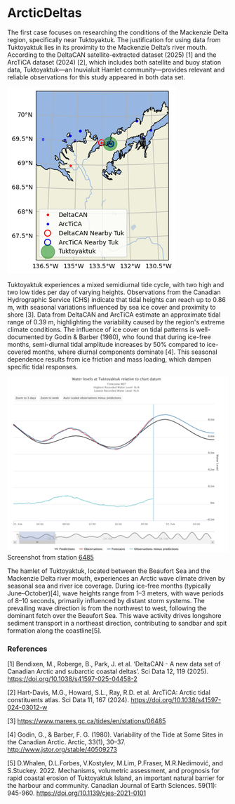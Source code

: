 # ArcticDeltas

The first case focuses on researching the conditions of the Mackenzie Delta region, specifically near Tuktoyaktuk. The justification for using data from Tuktoyaktuk lies in its proximity to the Mackenzie Delta’s river mouth. According to the DeltaCAN satellite-extracted dataset (2025) [1] and the ArcTiCA dataset (2024) [2], which includes both satellite and buoy station data, Tuktoyaktuk—an Inuvialuit Hamlet community—provides relevant and reliable observations for this study appeared in both data set.

![Tuktoyaktuk](tuktoyaktuk.png)

Tuktoyaktuk experiences a mixed semidiurnal tide cycle, with two high and two low tides per day of varying heights. Observations from the Canadian Hydrographic Service (CHS) indicate that tidal heights can reach up to 0.86 m, with seasonal variations influenced by sea ice cover and proximity to shore [3]. Data from DeltaCAN and ArcTiCA estimate an approximate tidal range of 0.39 m, highlighting the variability caused by the region's extreme climate conditions. The influence of ice cover on tidal patterns is well-documented by Godin & Barber (1980), who found that during ice-free months, semi-diurnal tidal amplitude increases by 50% compared to ice-covered months, where diurnal components dominate [4]. This seasonal dependence results from ice friction and mass loading, which dampen specific tidal responses.

![Tuktoyaktuk Tide](tides.png)
Screenshot from station [6485](https://tides.gc.ca/en/stations/6485)

The hamlet of Tuktoyaktuk, located between the Beaufort Sea and the Mackenzie Delta river mouth, experiences an Arctic wave climate driven by seasonal sea and river ice coverage. During ice-free months (typically June–October)[4], wave heights range from 1–3 meters, with wave periods of 8–10 seconds, primarily influenced by distant storm systems. The prevailing wave direction is from the northwest to west, following the dominant fetch over the Beaufort Sea. This wave activity drives longshore sediment transport in a northeast direction, contributing to sandbar and spit formation along the coastline[5].


### References

[1] Bendixen, M., Roberge, B., Park, J. et al. ‘DeltaCAN - A new data set of Canadian Arctic and subarctic coastal deltas’. Sci Data 12, 119 (2025). https://doi.org/10.1038/s41597-025-04458-2

[2] Hart-Davis, M.G., Howard, S.L., Ray, R.D. et al. ArcTiCA: Arctic tidal constituents atlas. Sci Data 11, 167 (2024). https://doi.org/10.1038/s41597-024-03012-w

[3] https://www.marees.gc.ca/tides/en/stations/06485

[4] Godin, G., & Barber, F. G. (1980). Variability of the Tide at Some Sites in the Canadian Arctic. Arctic, 33(1), 30–37. http://www.jstor.org/stable/40509273

[5] D.Whalen, D.L.Forbes, V.Kostylev, M.Lim, P.Fraser, M.R.Nedimović, and S.Stuckey. 2022. Mechanisms, volumetric assessment, and prognosis for rapid coastal erosion of Tuktoyaktuk Island, an important natural barrier for the harbour and community. Canadian Journal of Earth Sciences. 59(11): 945-960. https://doi.org/10.1139/cjes-2021-0101